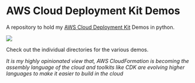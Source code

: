 # AWS Cloud Deployment Kit Demos
A repository to hold my [AWS Cloud Deployment Kit](https://aws.amazon.com/cdk/) Demos in python.

![](https://raw.githubusercontent.com/miztiik/cdk-demos/master/images/cdk-compiles-cfn.png)

Check out the individual directories for the various demos.


_It is my highly opinionated view that, AWS CloudFormation is becoming the assembly language of the cloud and toolkits like CDK are evolving higher languages to make it easier to build in the cloud_
